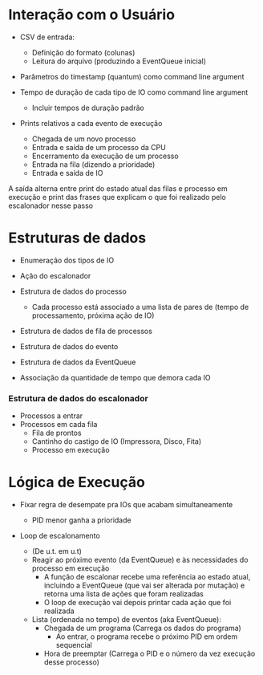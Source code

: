 # Interação com o Usuário
- CSV de entrada:
  - Definição do formato (colunas)
  - Leitura do arquivo (produzindo a EventQueue inicial)

- Parâmetros do timestamp (quantum) como command line argument
- Tempo de duração de cada tipo de IO como command line argument
  - Incluir tempos de duração padrão
- Prints relativos a cada evento de execução
  - Chegada de um novo processo
  - Entrada e saída de um processo da CPU
  - Encerramento da execução de um processo
  - Entrada na fila (dizendo a prioridade)
  - Entrada e saída de IO

A saída alterna entre print do estado atual das filas e processo em execução e print das frases que explicam o que foi realizado pelo escalonador nesse passo

# Estruturas de dados
- Enumeração dos tipos de IO
- Ação do escalonador

- Estrutura de dados do processo
  - Cada processo está associado a uma lista de pares de (tempo de processamento, próxima ação de IO)

- Estrutura de dados de fila de processos
- Estrutura de dados do evento
- Estrutura de dados da EventQueue

- Associação da quantidade de tempo que demora cada IO

### Estrutura de dados do escalonador

  - Processos a entrar
  - Processos em cada fila
    - Fila de prontos
    - Cantinho do castigo de IO (Impressora, Disco, Fita)
    - Processo em execução

# Lógica de Execução
- Fixar regra de desempate pra IOs que acabam simultaneamente
  - PID menor ganha a prioridade

- Loop de escalonamento
  - (De u.t. em u.t)
  - Reagir ao próximo evento (da EventQueue) e às necessidades do processo em execução
    - A função de escalonar recebe uma referência ao estado atual, incluindo a EventQueue (que vai ser alterada por mutação) e retorna uma lista de ações que foram realizadas
    - O loop de execução vai depois printar cada ação que foi realizada
  - Lista (ordenada no tempo) de eventos (aka EventQueue):
    - Chegada de um programa (Carrega os dados do programa)
      - Ao entrar, o programa recebe o próximo PID em ordem sequencial
    - Hora de preemptar (Carrega o PID e o número da vez execução desse processo)

